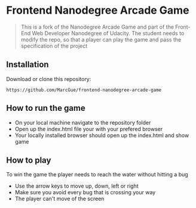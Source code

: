 # Frontend Nanodegree Arcade Game
> This is a fork of the Nanodegree Arcade Game and part of the Front-End Web Developer Nanodegree of Udacity.
> The student needs to modify the repo, so that a player can play the game and pass the specification of the project

## Installation
Download or clone this repository:

` https://github.com/MarcGue/frontend-nanodegree-arcade-game `

## How to run the game
- On your local machine navigate to the repository folder
- Open up the index.html file your with your prefered browser
- Your locally installed browser should open up the index.html and show game

## How to play
To win the game the player needs to reach the water without hitting a bug

- Use the arrow keys to move up, down, left or right
- Make sure you avoid every bug that is crossing your way
- The player can't move of the screen